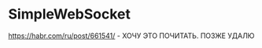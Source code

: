 # SimpleWebSocket















































https://habr.com/ru/post/661541/ - ХОЧУ ЭТО ПОЧИТАТЬ. ПОЗЖЕ УДАЛЮ
